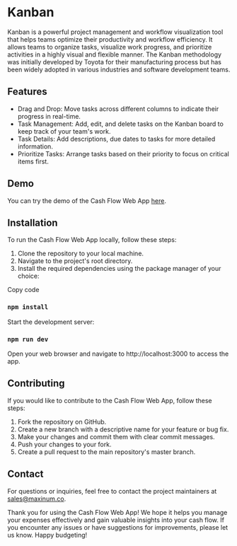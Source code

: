 # Kanban

Kanban is a powerful project management and workflow visualization tool that helps teams optimize their productivity and workflow efficiency. It allows teams to organize tasks, visualize work progress, and prioritize activities in a highly visual and flexible manner. The Kanban methodology was initially developed by Toyota for their manufacturing process but has been widely adopted in various industries and software development teams.

## Features
- Drag and Drop: Move tasks across different columns to indicate their progress in real-time.
- Task Management: Add, edit, and delete tasks on the Kanban board to keep track of your team's work.
- Task Details: Add descriptions, due dates to tasks for more detailed information.
- Prioritize Tasks: Arrange tasks based on their priority to focus on critical items first.

## Demo

You can try the demo of the Cash Flow Web App <a href="https://superb-buttercream-8748df.netlify.app/" target="_blank">here</a>.

## Installation
To run the Cash Flow Web App locally, follow these steps:

1. Clone the repository to your local machine.
2. Navigate to the project's root directory.
3. Install the required dependencies using the package manager of your choice:

Copy code
### `npm install`
Start the development server:
### `npm run dev`
Open your web browser and navigate to http://localhost:3000 to access the app.

## Contributing

If you would like to contribute to the Cash Flow Web App, follow these steps:

1. Fork the repository on GitHub.
2. Create a new branch with a descriptive name for your feature or bug fix.
3. Make your changes and commit them with clear commit messages.
4. Push your changes to your fork.
5. Create a pull request to the main repository's master branch.

## Contact
For questions or inquiries, feel free to contact the project maintainers at sales@maxinum.co.

Thank you for using the Cash Flow Web App! We hope it helps you manage your expenses effectively and gain valuable insights into your cash flow. If you encounter any issues or have suggestions for improvements, please let us know. Happy budgeting!
